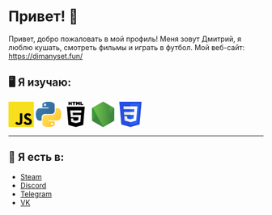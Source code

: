 # Привет! 👋
Привет, добро пожаловать в мой профиль! Меня зовут Дмитрий, я люблю кушать, смотреть фильмы и играть в футбол.
Мой веб-сайт: https://dimanyset.fun/

## 🖥️ Я изучаю:
<img height="50" src="https/../assets/JavaScript.png">  <img height="50" src="https/../assets/Python.png">  <img height="50" src="https/../assets/HTML.png">  <img height="50" src="https/../assets/NodeJs.png">  <img height="50" src="https/../assets/CSS.png">


---

## 🌆 Я есть в:
- [Steam](https://steamcommunity.com/id/dimanyofficial/)
- [Discord](https://discordapp.com/users/756814599864582184/)
- [Telegram](https://t.me/dimanyset)
- [VK](https://vk.com/dimanyset)
